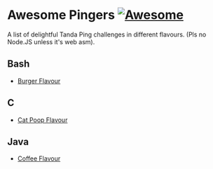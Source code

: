 # Awesome Pingers [![Awesome](https://cdn.rawgit.com/sindresorhus/awesome/d7305f38d29fed78fa85652e3a63e154dd8e8829/media/badge.svg)](https://github.com/sindresorhus/awesome)

A list of delightful Tanda Ping challenges in different flavours. (Pls no Node.JS unless it's web asm).

## Bash
  - [Burger Flavour](https://github.com/lewisjb/pinger-burger)
 
## C
  - [Cat Poop Flavour](https://github.com/byronmejia/Pingers)
 
## Java
  - [Coffee Flavour](https://github.com/byronmejia/Pingers-Coffee-Flavour)
